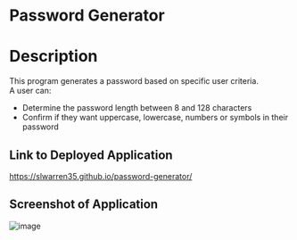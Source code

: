 
# Password Generator 

# Description

This program generates a password based on specific user criteria.<br>
A user can:
* Determine the password length between 8 and 128 characters
* Confirm if they want uppercase, lowercase, numbers or symbols in their password

## Link to Deployed  Application

https://slwarren35.github.io/password-generator/

## Screenshot of Application

![image](https://user-images.githubusercontent.com/88566519/133893049-72792b2a-38c2-456e-962a-a2e3ce6675f5.png)

